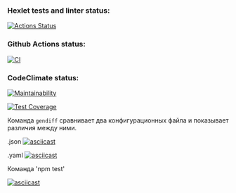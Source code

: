 ### Hexlet tests and linter status:
[![Actions Status](https://github.com/Pewdoloco/frontend-project-46/actions/workflows/hexlet-check.yml/badge.svg)](https://github.com/Pewdoloco/frontend-project-46/actions)

### Github Actions status:
[![CI](https://github.com/Pewdoloco/frontend-project-4666/actions/workflows/ci.yml/badge.svg)](https://github.com/Pewdoloco/frontend-project-4666/actions/workflows/ci.yml)

### CodeClimate status:
[![Maintainability](https://api.codeclimate.com/v1/badges/0d7677b75ae7363dc21d/maintainability)](https://codeclimate.com/github/Pewdoloco/frontend-project-4666/maintainability)

[![Test Coverage](https://api.codeclimate.com/v1/badges/0d7677b75ae7363dc21d/test_coverage)](https://codeclimate.com/github/Pewdoloco/frontend-project-4666/test_coverage)


Команда `gendiff` сравнивает два конфигурационных файла и показывает различия между ними.

.json
[![asciicast](https://asciinema.org/a/GOXB6D44Dk1PmfFQmhQtLSKty.svg)](https://asciinema.org/a/GOXB6D44Dk1PmfFQmhQtLSKty)

.yaml
[![asciicast](https://asciinema.org/a/QXY1jYZkfHjyIyyRjLmNmNPuj.svg)](https://asciinema.org/a/QXY1jYZkfHjyIyyRjLmNmNPuj)

Команда 'npm test'

[![asciicast](https://asciinema.org/a/ELqRuiYyI6NrQdSE91ndaDC85.svg)](https://asciinema.org/a/ELqRuiYyI6NrQdSE91ndaDC85)